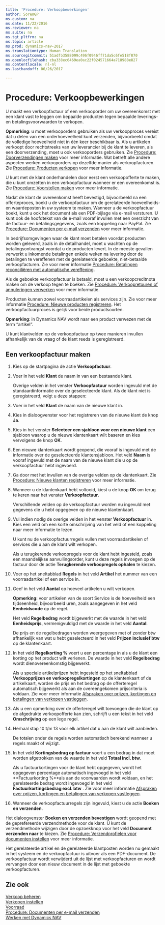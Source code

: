 ```yaml
---
title: 'Procedure: Verkoopbewerkingen'
author: SorenGP
ms.custom: na
ms.date: 11/22/2016
ms.reviewer: na
ms.suite: na
ms.tgt_pltfrm: na
ms.topic: article
ms.prod: dynamics-nav-2017
ms.translationtype: Human Translation
ms.sourcegitcommit: 51adfb3588099c496f0946ff71da5c6fe518f070
ms.openlocfilehash: cba338ec6469ea0ac22f024571664a718988e827
ms.contentlocale: nl-nl
ms.lasthandoff: 06/26/2017

---
```


# <a name="how-to-invoice-sales"></a>Procedure: Verkoopbewerkingen

U maakt een verkoopfactuur of een verkooporder om uw overeenkomst met een klant vast te leggen om bepaalde producten tegen bepaalde leverings- en betalingsvoorwaarden te verkopen.

**Opmerking**: u moet verkooporders gebruiken als uw verkoopproces vereist dat u delen van een orderhoeveelheid kunt verzenden, bijvoorbeeld omdat de volledige hoeveelheid niet in één keer beschikbaar is. Als u artikelen verkoopt door rechtstreeks van uw leverancier bij de klant te leveren, als een doorverzending, moet u ook verkooporders gebruiken. Zie [Procedure: Doorverzendingen maken](sales-how-drop-shipment.md) voor meer informatie. Wat betreft alle andere aspecten werken verkooporders op dezelfde manier als verkoopfacturen. Zie [Procedure: Producten verkopen](sales-how-sell-products.md) voor meer informatie.

U kunt met de klant onderhandelen door eerst een verkoopofferte te maken, die u kunt omzetten in een verkoopfactuur wanneer er een overeenkomst is. Zie [Procedure: Voorstellen maken](sales-how-make-offers.md) voor meer informatie.

Nadat de klant de overeenkomst heeft bevestigd, bijvoorbeeld na een offerteproces, boekt u de verkoopfactuur om de gerelateerde hoeveelheids- en waardeposten in uw systeem te maken. Wanneer u de verkoopfactuur boekt, kunt u ook het document als een PDF-bijlage via e-mail versturen. U kunt ook de hoofdtekst van de e-mail vooraf invullen met een overzicht van de factuur- en betalingsgegevens, zoals een koppeling naar PayPal. Zie [Procedure: Documenten per e-mail verzenden](ui-how-send-documents-email.md) voor meer informatie.

In bedrijfsomgevingen waar de klant moet betalen voordat producten worden geleverd, zoals in de detailhandel, moet u wachten op de betalingsontvangst voordat u de producten levert. In de meeste gevallen verwerkt u inkomende betalingen enkele weken na levering door de betalingen te vereffenen met de gerelateerde geboekte, niet-betaalde verkoopfacturen. Zie voor meer informatie [Procedure: Betalingen reconciliëren met automatische vereffening](receivables-how-reconcile-payments-auto-application.md).

Als de geboekte verkoopfactuur is betaald, moet u een verkoopcreditnota maken om de verkoop tegen te boeken. Zie [Procedure: Verkoopretouren of annuleringen verwerken](sales-how-process-sales-returns-cancellations.md) voor meer informatie.

Producten kunnen zowel voorraadartikelen als services zijn. Zie voor meer informatie [Procedure: Nieuwe producten registreren](inventory-how-register-new-products.md). Het verkoopfactuurproces is gelijk voor beide productsoorten.

**Opmerking**: in Dynamics NAV wordt naar een product verwezen met de term “artikel”.

U kunt klantvelden op de verkoopfactuur op twee manieren invullen afhankelijk van de vraag of de klant reeds is geregistreerd.

## <a name="to-create-a-sales-invoice"></a>Een verkoopfactuur maken
1. Kies op de startpagina de actie **Verkoopfactuur**.  
3. Voer in het veld **Klant** de naam in van een bestaande klant.

    Overige velden in het venster **Verkoopfactuur** worden ingevuld met de standaardinformatie over de geselecteerde klant. Als de klant niet is geregistreerd, volgt u deze stappen:
4. Voer in het veld **Klant** de naam van de nieuwe klant in.
5. Kies in dialoogvenster voor het registreren van de nieuwe klant de knop **Ja**.
6. Kies in het venster **Selecteer een sjabloon voor een nieuwe klant** een sjabloon waarop u de nieuwe klantenkaart wilt baseren en kies vervolgens de knop **OK**.
7. Een nieuwe klantenkaart wordt geopend, die vooraf is ingevuld met de informatie over de geselecteerde klantensjabloon. Het veld **Naam** is vooraf ingevuld met de naam van de nieuwe klant die u op de verkoopfactuur hebt ingevoerd.
8. Ga door met het invullen van de overige velden op de klantenkaart. Zie [Procedure: Nieuwe klanten registreren](sales-how-register-new-customers.md) voor meer informatie.  
9. Wanneer u de klantenkaart hebt voltooid, kiest u de knop **OK** om terug te keren naar het venster **Verkoopfactuur**.

    Verschillende velden op de verkoopfactuur worden nu ingevuld met gegevens die u hebt opgegeven op de nieuwe klantenkaart.
10. Vul indien nodig de overige velden in het venster **Verkoopfactuur** in. Kies een veld om een korte omschrijving van het veld of een koppeling naar meer informatie te lezen.

    U kunt nu de verkoopfactuurregels vullen met voorraadartikelen of services die u aan de klant wilt verkopen.

    Als u terugkerende verkoopregels voor de klant hebt ingesteld, zoals een maandelijkse aanvullingsorder, kunt u deze regels invoegen op de factuur door de actie **Terugkerende verkoopregels ophalen** te kiezen.
11. Voer op het sneltabblad **Regels** in het veld **Artikel** het nummer van een voorraadartikel of een service in.  
12. Geef in het veld **Aantal** op hoeveel artikelen u wilt verkopen.

    **Opmerking**: voor artikelen van de soort Service is de hoeveelheid een tijdseenheid, bijvoorbeeld uren, zoals aangegeven in het veld **Eenheidscode** op de regel.

    Het veld **Regelbedrag** wordt bijgewerkt met de waarde in het veld **Eenheidsprijs**, vermenigvuldigd met de waarde in het veld **Aantal**.

    De prijs en de regelbedragen worden weergegeven met of zonder btw afhankelijk van wat u hebt geselecteerd in het veld **Prijzen inclusief btw** op de klantenkaart.
13. In het veld **Regelkorting %** voert u een percentage in als u de klant een korting op het product wilt verlenen. De waarde in het veld **Regelbedrag** wordt dienovereenkomstig bijgewerkt.

    Als u speciale artikelprijzen hebt ingesteld op het sneltabblad **Verkoopprijzen en verkoopregelkortingen** op de klantenkaart of de artikelkaart, worden de prijs en het bedrag op de offerteregel automatisch bijgewerkt als aan de overeengekomen prijscriteria is voldaan. Zie voor meer informatie [Afspraken over prijzen, kortingen en betalingen van verkopen vastleggen](sales-how-record-sales-price-discount-payment-agreements.md).
14. Als u een opmerking over de offerteregel wilt toevoegen die de klant op de afgedrukte verkoopofferte kan zien, schrijft u een tekst in het veld **Omschrijving** op een lege regel.  
15. Herhaal stap 10 t/m 13 voor elk artikel dat u aan de klant wilt aanbieden.

    De totalen onder de regels worden automatisch berekend wanneer u regels maakt of wijzigt.
16. In het veld **Kortingsbedrag op factuur** voert u een bedrag in dat moet worden afgetrokken van de waarde in het veld **Totaal incl. btw**.

    Als u factuurkortingen voor de klant hebt opgegeven, wordt het opgegeven percentage automatisch ingevoegd in het veld **Factuurkorting %**als aan de voorwaarden wordt voldaan, en het gerelateerde bedrag wordt ingevoegd in het veld **Factuurkortingsbedrag excl. btw** . Zie voor meer informatie [Afspraken over prijzen, kortingen en betalingen van verkopen vastleggen](sales-how-record-sales-price-discount-payment-agreements.md).
17. Wanneer de verkoopfactuurregels zijn ingevuld, kiest u de actie **Boeken en verzenden**.

Het dialoogvenster **Boeken en verzenden bevestigen** wordt geopend met de geprefereerde verzendmethode voor de klant. U kunt de verzendmethode wijzigen door de opzoekknop voor het veld **Document verzenden naar** te kiezen. Zie [Procedure: Verzendprofielen voor documenten instellen](sales-how-setup-document-send-profiles.md) voor meer informatie.

Het gerelateerde artikel en de gerelateerde klantposten worden nu gemaakt in het systeem en de verkoopfactuur is uitvoer als een PDF-document. De verkoopfactuur wordt verwijderd uit de lijst met verkoopfacturen en wordt vervangen door een nieuw document in de lijst met geboekte verkoopfacturen.

## <a name="see-also"></a>Zie ook  
[Verkoop beheren](sales-manage-sales.md)  
[Verkopen instellen](sales-setup-sales.md)  
[Voorraad](inventory-manage-inventory.md)    
[Procedure: Documenten per e-mail verzenden](ui-how-send-documents-email.md)  
[Werken met Dynamics NAV](ui-work-product.md)

